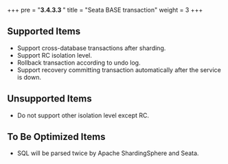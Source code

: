 +++
pre = "<b>3.4.3.3 </b>"
title = "Seata BASE transaction"
weight = 3
+++

## Supported Items

* Support cross-database transactions after sharding.
* Support RC isolation level.
* Rollback transaction according to undo log.
* Support recovery committing transaction automatically after the service is down.

## Unsupported Items

* Do not support other isolation level except RC.

## To Be Optimized Items

* SQL will be parsed twice by Apache ShardingSphere and Seata.
